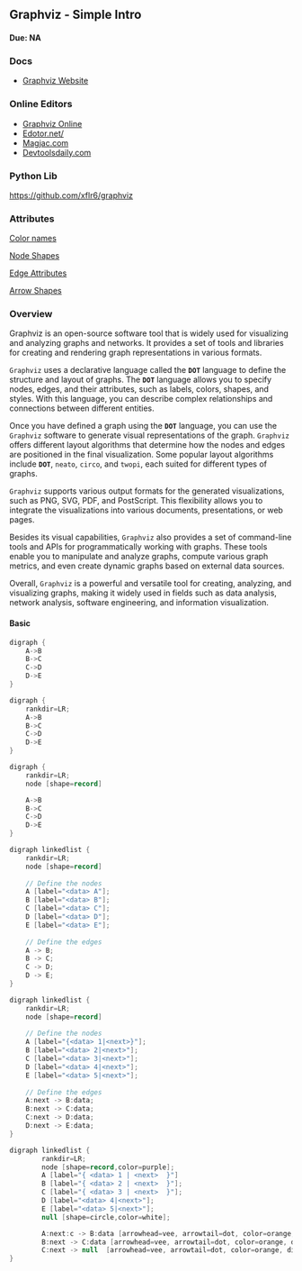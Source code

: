 ## Graphviz - Simple Intro
#### Due: NA


### Docs
- [Graphviz Website](https://graphviz.org/)

### Online Editors
- [Graphviz Online](https://dreampuf.github.io/GraphvizOnline/)
- [Edotor.net/](https://edotor.net/)
- [Magjac.com](http://magjac.com/graphviz-visual-editor/)
- [Devtoolsdaily.com](https://www.devtoolsdaily.com/graphviz/)

### Python Lib

https://github.com/xflr6/graphviz

### Attributes

[Color names](https://graphviz.org/doc/info/colors.html)

[Node Shapes](https://graphviz.org/doc/info/shapes.html)

[Edge Attributes](https://graphviz.org/docs/edges/)

[Arrow Shapes](https://graphviz.org/doc/info/arrows.html)

### Overview

Graphviz is an open-source software tool that is widely used for visualizing and analyzing graphs and networks. It provides a set of tools and libraries for creating and rendering graph representations in various formats.

`Graphviz` uses a declarative language called the **`DOT`** language to define the structure and layout of graphs. The **`DOT`** language allows you to specify nodes, edges, and their attributes, such as labels, colors, shapes, and styles. With this language, you can describe complex relationships and connections between different entities.

Once you have defined a graph using the **`DOT`** language, you can use the `Graphviz` software to generate visual representations of the graph. `Graphviz` offers different layout algorithms that determine how the nodes and edges are positioned in the final visualization. Some popular layout algorithms include **`DOT`**, `neato`, `circo`, and `twopi`, each suited for different types of graphs.

`Graphviz` supports various output formats for the generated visualizations, such as PNG, SVG, PDF, and PostScript. This flexibility allows you to integrate the visualizations into various documents, presentations, or web pages.

Besides its visual capabilities, `Graphviz` also provides a set of command-line tools and APIs for programmatically working with graphs. These tools enable you to manipulate and analyze graphs, compute various graph metrics, and even create dynamic graphs based on external data sources.

Overall, `Graphviz` is a powerful and versatile tool for creating, analyzing, and visualizing graphs, making it widely used in fields such as data analysis, network analysis, software engineering, and information visualization.



#### Basic
```java
digraph {
    A->B
    B->C
    C->D
    D->E
}
```

```java
digraph {
    rankdir=LR;
    A->B
    B->C
    C->D
    D->E
}
```

```java
digraph {
    rankdir=LR;
    node [shape=record]

    A->B
    B->C
    C->D
    D->E
}
```


```java
digraph linkedlist {
    rankdir=LR;
    node [shape=record]
    
    // Define the nodes
    A [label="<data> A"];
    B [label="<data> B"];
    C [label="<data> C"];
    D [label="<data> D"];
    E [label="<data> E"];
    
    // Define the edges
    A -> B;
    B -> C;
    C -> D;
    D -> E;
}
```


```java
digraph linkedlist {
    rankdir=LR;
    node [shape=record]
    
    // Define the nodes
    A [label="{<data> 1|<next>}"];
    B [label="<data> 2|<next>"];
    C [label="<data> 3|<next>"];
    D [label="<data> 4|<next>"];
    E [label="<data> 5|<next>"];
    
    // Define the edges
    A:next -> B:data;
    B:next -> C:data;
    C:next -> D:data;
    D:next -> E:data;
}
```

```java
digraph linkedlist {
        rankdir=LR;
        node [shape=record,color=purple];
        A [label="{ <data> 1 | <next>  }"]
        B [label="{ <data> 2 | <next>  }"];
        C [label="{ <data> 3 | <next>  }"];
        D [label="<data> 4|<next>"];
        E [label="<data> 5|<next>"];
        null [shape=circle,color=white];

        A:next:c -> B:data [arrowhead=vee, arrowtail=dot, color=orange, dir=both, tailclip=false];
        B:next -> C:data [arrowhead=vee, arrowtail=dot, color=orange, dir=both, tailclip=false];
        C:next -> null  [arrowhead=vee, arrowtail=dot, color=orange, dir=both, tailclip=false];
}
```
